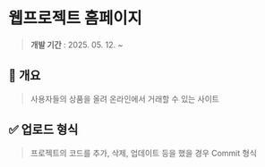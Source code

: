 # 웹프로젝트 홈페이지
> **개발 기간** : 2025. 05. 12. ~ 

## 📌 개요
> 사용자들의 상품을 올려 온라인에서 거래할 수 있는 사이트

## ✅ 업로드 형식
> 프로젝트의 코드를 추가, 삭제, 업데이트 등을 했을 경우 Commit 형식

``` 

```
